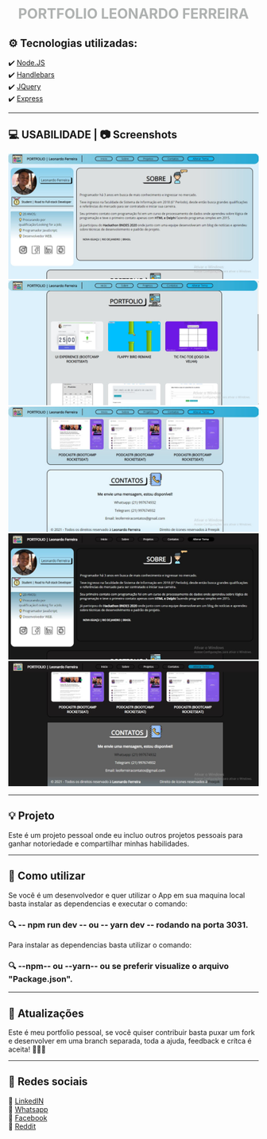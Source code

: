  <h1 align="center" style="color: #afb2b1"> PORTFOLIO LEONARDO FERREIRA </h1>

## ⚙️ Tecnologias utilizadas: 
✔️ [Node.JS](https://nodejs.org/en/) <br>
✔️ [Handlebars](https://handlebarsjs.com) <br>
✔️ [JQuery](https://jquery.com) <br>
✔️ [Express](https://expressjs.com/pt-br/) <br>



<hr>

## 💻 USABILIDADE | 📷 Screenshots 
<img src="./Screenshots/Screenshot_1.jpg" alt="Picture1"/>
<img src="./Screenshots/Screenshot_2.jpg" alt="Picture2"/>
<img src="./Screenshots/Screenshot_3.jpg" alt="Picture3"/>
<img src="./Screenshots/Screenshot_4.jpg" alt="Picture4"/>
<img src="./Screenshots/Screenshot_5.jpg" alt="Picture5"/>


<hr>

## 💡 Projeto

<p> Este é um projeto pessoal onde eu incluo outros projetos pessoais para ganhar notoriedade e compartilhar minhas habilidades. </p>

<hr>

## 📍 Como utilizar 

<p> Se você é um desenvolvedor e quer utilizar o App em sua maquina local basta instalar as dependencias e executar o comando: <br>
<h3> 🔍 -- npm run dev -- ou -- yarn dev -- rodando na porta 3031.</h3>

<p> Para instalar as dependencias basta utilizar o comando: <br>
<h3> 🔍 --npm-- ou --yarn-- ou se preferir visualize o arquivo "Package.json". </h3>

<hr>

## 📢 Atualizações 

<p> Este é meu portfolio pessoal, se você quiser contribuir basta puxar um fork e desenvolver em uma branch separada, toda a ajuda, feedback e crítca é aceita! 🚀🚀🚀 </p>

<hr>


## 📲 Redes sociais

🔗 [LinkedIN](https://www.linkedin.com/in/leonardo-ferreira-253a60173/) <br>
🔗 [Whatsapp](https://api.whatsapp.com/send?phone=5521997674932) <br>
🔗 [Facebook](https://www.facebook.com) <br>
🔗 [Reddit](https://www.reddit.com)
